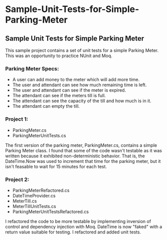 # Sample-Unit-Tests-for-Simple-Parking-Meter
## Sample Unit Tests for Simple Parking Meter

This sample project contains a set of unit tests for a simple Parking Meter.  This was an opportunity to practice NUnit and Moq.  

### Parking Meter Specs:
- A user can add money to the meter which will add more time.
- The user and attendant can see how much remaining time is left.
- The user and attendant can see if the meter is expired.
- The attendant can see if the meters till is full.
- The attendant can see the capacity of the till and how much is in it.
- The attendant can empty the till.

### Project 1:
- ParkingMeter.cs
- ParkingMeterUnitTests.cs 

The first version of the parking meter, ParkingMeter.cs, contains a simple Parking Meter class. I found that some of the code wasn't testable as it was written because it exhibited non-deterministic behavior.  That is, the DateTime.Now was used to increment that time for the parking meter, but it isn't feasable to wait for 15 minutes for each test.  

### Project 2:
- ParkingMeterRefactored.cs
- DateTimeProvider.cs
- MeterTill.cs
- MeterTillUnitTests.cs
- ParkingMeterUnitTestsRefactored.cs

I refactored the code to be more testable by implementing inversion of control and dependency injection with Moq.  DateTime is now "faked" with a return value suitable for testing. I refactored and added unit tests. 
